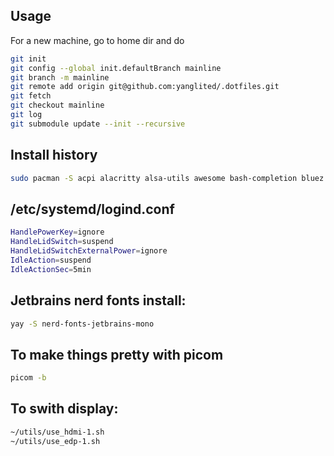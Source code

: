 ## Usage
For a new machine, go to home dir and do
```bash
git init
git config --global init.defaultBranch mainline
git branch -m mainline
git remote add origin git@github.com:yanglited/.dotfiles.git
git fetch
git checkout mainline
git log
git submodule update --init --recursive
```


## Install history
```bash
sudo pacman -S acpi alacritty alsa-utils awesome bash-completion bluez bluez-utils brightnessctl cmatrix d-feet dmenu docker feh flameshot gimp globalprotect-openconnect kitty less lua man-db mesa-utils ncdu btop htop neofetch neovim openssh firefox picom pulseaudio python-dbus-next python-iwlib python-neovim python-pip python-psutil qtile ranger pdfarranger ripgrep unzip git fzf cmake npm rofi tldr tmux tree ttf-jetbrains-mono-nerd wget xclip xorg-xrandr  xwallpaper
```


## /etc/systemd/logind.conf
```bash
HandlePowerKey=ignore
HandleLidSwitch=suspend
HandleLidSwitchExternalPower=ignore
IdleAction=suspend
IdleActionSec=5min
```


## Jetbrains nerd fonts install:
```bash
yay -S nerd-fonts-jetbrains-mono
```

## To make things pretty with picom
```bash
picom -b
```

## To swith display:
```bash
~/utils/use_hdmi-1.sh
~/utils/use_edp-1.sh
```
